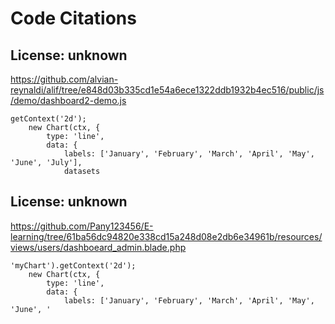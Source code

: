 # Code Citations

## License: unknown
https://github.com/alvian-reynaldi/alif/tree/e848d03b335cd1e54a6ece1322ddb1932b4ec516/public/js/demo/dashboard2-demo.js

```
getContext('2d');
    new Chart(ctx, {
        type: 'line',
        data: {
            labels: ['January', 'February', 'March', 'April', 'May', 'June', 'July'],
            datasets
```


## License: unknown
https://github.com/Pany123456/E-learning/tree/61ba56dc94820e338cd15a248d08e2db6e34961b/resources/views/users/dashboeard_admin.blade.php

```
'myChart').getContext('2d');
    new Chart(ctx, {
        type: 'line',
        data: {
            labels: ['January', 'February', 'March', 'April', 'May', 'June', '
```

